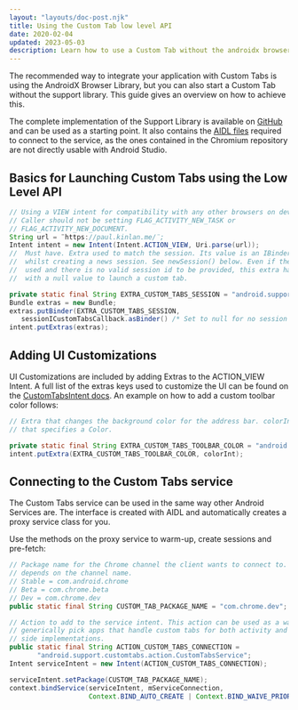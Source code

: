 ```yaml
---
layout: "layouts/doc-post.njk"
title: Using the Custom Tab low level API
date: 2020-02-04
updated: 2023-05-03
description: Learn how to use a Custom Tab without the androidx browser support library.
---
```


The recommended way to integrate your application with Custom Tabs is using the AndroidX Browser Library, but you can also start a Custom Tab without the support library. This guide gives an overview on how to achieve this.

The complete implementation of the Support Library is available on [GitHub][1] and can be used as a
starting point. It also contains the [AIDL files][2] required to connect to the service, as the ones
contained in the Chromium repository are not directly usable with Android Studio.

## Basics for Launching Custom Tabs using the Low Level API
```java
// Using a VIEW intent for compatibility with any other browsers on device.
// Caller should not be setting FLAG_ACTIVITY_NEW_TASK or 
// FLAG_ACTIVITY_NEW_DOCUMENT. 
String url = ¨https://paul.kinlan.me/¨;
Intent intent = new Intent(Intent.ACTION_VIEW, Uri.parse(url)); 
//  Must have. Extra used to match the session. Its value is an IBinder passed
//  whilst creating a news session. See newSession() below. Even if the service is not 
//  used and there is no valid session id to be provided, this extra has to be present 
//  with a null value to launch a custom tab.

private static final String EXTRA_CUSTOM_TABS_SESSION = "android.support.customtabs.extra.SESSION";
Bundle extras = new Bundle;
extras.putBinder(EXTRA_CUSTOM_TABS_SESSION, 
   sessionICustomTabsCallback.asBinder() /* Set to null for no session */);
intent.putExtras(extras);
```

## Adding UI Customizations

UI Customizations are included by adding Extras to the ACTION_VIEW Intent. A full list of the
extras keys used to customize the UI can be found on the [CustomTabsIntent docs][3]. An example on
how to add a custom toolbar color follows:

```java
// Extra that changes the background color for the address bar. colorInt is an int
// that specifies a Color.

private static final String EXTRA_CUSTOM_TABS_TOOLBAR_COLOR = "android.support.customtabs.extra.TOOLBAR_COLOR";
intent.putExtra(EXTRA_CUSTOM_TABS_TOOLBAR_COLOR, colorInt);
```

## Connecting to the Custom Tabs service

The Custom Tabs service can be used in the same way other Android Services are. The interface is
created with AIDL and automatically creates a proxy service class for you.

Use the methods on the proxy service to warm-up, create sessions and pre-fetch:

```java
// Package name for the Chrome channel the client wants to connect to. This
// depends on the channel name.
// Stable = com.android.chrome
// Beta = com.chrome.beta
// Dev = com.chrome.dev
public static final String CUSTOM_TAB_PACKAGE_NAME = "com.chrome.dev";  // Change when in stable

// Action to add to the service intent. This action can be used as a way 
// generically pick apps that handle custom tabs for both activity and service 
// side implementations.
public static final String ACTION_CUSTOM_TABS_CONNECTION =
       "android.support.customtabs.action.CustomTabsService";
Intent serviceIntent = new Intent(ACTION_CUSTOM_TABS_CONNECTION);

serviceIntent.setPackage(CUSTOM_TAB_PACKAGE_NAME);
context.bindService(serviceIntent, mServiceConnection,
                    Context.BIND_AUTO_CREATE | Context.BIND_WAIVE_PRIORITY);    
```	

[1]: https://github.com/GoogleChrome/custom-tabs-client/tree/master/customtabs
[2]: https://developer.android.com/guide/components/aidl.html
[3]: https://developer.android.com/reference/androidx/browser/customtabs/CustomTabsIntent
